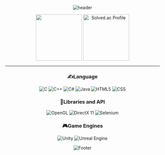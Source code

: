 <div align="center">

![header](https://capsule-render.vercel.app/api?type=waving&color=gradient&height=300&section=header&text=🐣%20Welcome!&fontSize=90)

<img src="https://github-readme-stats.vercel.app/api/top-langs/?username=sarah2234&layout=compact" height="150">

<a href="https://solved.ac/profile/sarah2234">
    <img src="http://mazassumnida.wtf/api/v2/generate_badge?boj=sarah2234" alt="Solved.ac Profile" height="150">
</a>

<hr width="100%">

### ✍️Language

<img alt="C" src ="https://img.shields.io/badge/C-A8B9CC.svg?&style=flat&logo=C&logoColor=white"/>
<img alt="C++" src ="https://img.shields.io/badge/C++-00599C.svg?&style=flat&logo=c%2B%2B&logoColor=white"/>
<img alt="C#" src ="https://img.shields.io/badge/C%23-239120.svg?&style=flat&logo=CSharp&logoColor=white"/>
<img alt="Java" src ="https://img.shields.io/badge/Java-FA9332.svg?&style=flat&logo=Java&logoColor=white"/>
<img alt="HTML5" src ="https://img.shields.io/badge/HTML5-E34F26.svg?&style=flat&logo=HTML5&logoColor=white"/>
<img alt="CSS" src ="https://img.shields.io/badge/CSS3-1572B6.svg?&style=flat&logo=CSS3&logoColor=white"/>

### 📕Libraries and API
<img alt="OpenGL" src ="https://img.shields.io/badge/OpenGL-5586A4.svg?&style=flat&logo=OpenGL&logoColor=white"/>
<img alt="DirectX 11" src ="https://img.shields.io/badge/DirectX 11-003D10.svg?&style=flat&logo=Microsoft&logoColor=white"/>
<img alt="Selenium" src ="https://img.shields.io/badge/Selenium-43B02A.svg?&style=flat&logo=Selenium&logoColor=white"/>

### 🎮Game Engines
<img alt="Unity" src ="https://img.shields.io/badge/Unity-FFFFFF.svg?&style=flat&logo=Unity&logoColor=black"/>
<img alt="Unreal Engine" src ="https://img.shields.io/badge/Unreal Engine-0E1128.svg?&style=flat&logo=Unreal Engine&logoColor=white"/>

![Footer](https://capsule-render.vercel.app/api?type=waving&color=gradient&height=200&section=footer)

</div>

